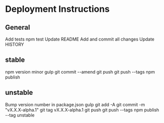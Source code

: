 # Deployment Instructions

## General
Add tests
npm test
Update README
Add and commit all changes
Update HISTORY

## stable
npm version minor
gulp
git commit --amend
git push
git push --tags
npm publish

## unstable
Bump version number in package.json
gulp
git add -A
git commit -m "vX.X.X-alpha.1"
git tag vX.X.X-alpha.1
git push
git push --tags
npm publish --tag unstable